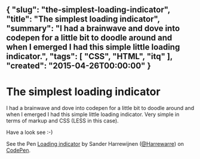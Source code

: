 {
  "slug": "the-simplest-loading-indicator",
  "title": "The simplest loading indicator",
  "summary": "I had a brainwave and dove into codepen for a little bit to doodle around and when I emerged I had this simple little loading indicator.",
  "tags": [
    "CSS",
    "HTML",
    "itq"
  ],
  "created": "2015-04-26T00:00:00"
}
---
# The simplest loading indicator

I had a brainwave and dove into codepen for a little bit to doodle around and when I emerged I had this simple little loading indicator. Very simple in terms of markup and CSS (LESS in this case).

Have a look see :-)

<p data-height="268" data-theme-id="14183" data-slug-hash="VYogvX" data-default-tab="result" data-user="Harrewarre" class='codepen'>See the Pen <a href='http://codepen.io/Harrewarre/pen/VYogvX/'>Loading indicator</a> by Sander Harrewijnen (<a href='http://codepen.io/Harrewarre'>@Harrewarre</a>) on <a href='http://codepen.io'>CodePen</a>.</p>
<script async src="//assets.codepen.io/assets/embed/ei.js"></script>